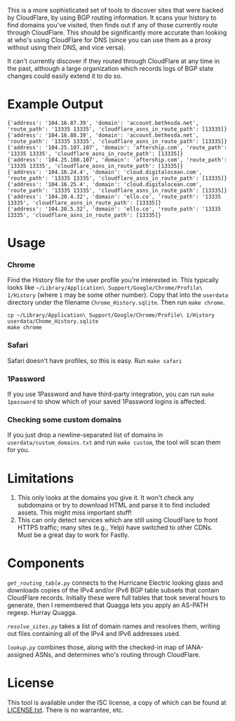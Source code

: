 This is a more sophisticated set of tools to discover sites that were backed by CloudFlare, by using BGP routing
information. It scans your history to find domains you've visited, then finds out if any of those currently route
through CloudFlare. This should be significantly more accurate than looking at who's using CloudFlare for DNS
(since you can use them as a proxy without using their DNS, and vice versa).

It can't currently discover if they routed through CloudFlare at any time in the past, although a large organization
which records logs of BGP state changes could easily extend it to do so.

Example Output
=============
```
{'address': '104.16.87.39', 'domain': 'account.bethesda.net', 'route_path': '13335 13335', 'cloudflare_asns_in_route_path': [13335]}
{'address': '104.16.88.39', 'domain': 'account.bethesda.net', 'route_path': '13335 13335', 'cloudflare_asns_in_route_path': [13335]}
{'address': '104.25.107.107', 'domain': 'aftership.com', 'route_path': '13335 13335', 'cloudflare_asns_in_route_path': [13335]}
{'address': '104.25.108.107', 'domain': 'aftership.com', 'route_path': '13335 13335', 'cloudflare_asns_in_route_path': [13335]}
{'address': '104.16.24.4', 'domain': 'cloud.digitalocean.com', 'route_path': '13335 13335', 'cloudflare_asns_in_route_path': [13335]}
{'address': '104.16.25.4', 'domain': 'cloud.digitalocean.com', 'route_path': '13335 13335', 'cloudflare_asns_in_route_path': [13335]}
{'address': '104.20.4.32', 'domain': 'ello.co', 'route_path': '13335 13335', 'cloudflare_asns_in_route_path': [13335]}
{'address': '104.20.5.32', 'domain': 'ello.co', 'route_path': '13335 13335', 'cloudflare_asns_in_route_path': [13335]}
```

Usage
=====

### Chrome

Find the History file for the user profile you're interested in. This typically looks like `~/Library/Application\ Support/Google/Chrome/Profile\ 1/History` (where `1` may be some other number). Copy that into the `userdata` directory under the filename `Chrome_History.sqlite`. Then run `make chrome`.

    cp ~/Library/Application\ Support/Google/Chrome/Profile\ 1/History userdata/Chome_History.sqlite
    make chrome

### Safari

Safari doesn't have profiles, so this is easy. Run `make safari`

### 1Password

If you use 1Password and have third-party integration, you can run `make 1password` to show which of your saved
1Password logins is affected.

### Checking some custom domains

If you just drop a newline-separated list of domains in `userdata/custom_domains.txt` and run `make custom`, the tool will scan them
for you.

Limitations
===========

  1. This only looks at the domains you give it. It won't check any subdomains or try to download HTML and parse it to
      find included assets. This might miss important stuff!
  1. This can only detect services which are still using CloudFlare to front HTTPS traffic; many sites (e.g., Yelp)
      have switched to other CDNs. Must be a great day to work for Fastly.

Components
==========

*`get_routing_table.py`* connects to the Hurricane Electric looking glass and downloads copies of the IPv4 and/or
IPv6 BGP table subsets that contain CloudFlare records. Initially these were full tables that took several hours to
generate, then I remembered that Quagga lets you apply an AS-PATH regexp. Hurray Quagga.

*`resolve_sites.py`* takes a list of domain names and resolves them, writing out files containing all of the IPv4 
and IPv6 addresses used.

*`lookup.py`* combines those, along with the checked-in map of IANA-assigned ASNs, and determines who's routing
through CloudFlare.

License
=======
This tool is available under the ISC license, a copy of which can be found at [LICENSE.txt](LICENSE.txt). There is no
warrantee, etc.
